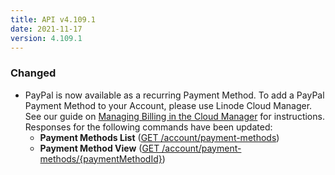 ```yaml
---
title: API v4.109.1
date: 2021-11-17
version: 4.109.1
---
```


### Changed

- PayPal is now available as a recurring Payment Method. To add a PayPal Payment Method to your Account, please use Linode Cloud Manager. See our guide on [Managing Billing in the Cloud Manager](https://www.linode.com/docs/guides/manage-billing-in-cloud-manager/) for instructions. Responses for the following commands have been updated:
    - **Payment Methods List** ([GET /account/payment-methods](https://www.linode.com/docs/api/account/#payment-methods-list))
    - **Payment Method View** ([GET /account/payment-methods/{paymentMethodId}](https://www.linode.com/docs/api/account/#payment-method-view))